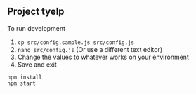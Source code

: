 ## Project tyelp

To run development

1. `cp src/config.sample.js src/config.js`
2. `nano src/config.js` (Or use a different text editor)
3. Change the values to whatever works on your environment
4. Save and exit

```
npm install
npm start
```

